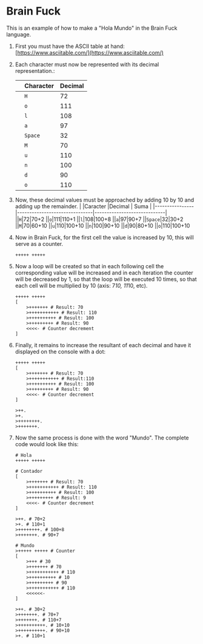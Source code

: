 # Brain Fuck

This is an example of how to make a "Hola Mundo" in the Brain Fuck language.

1. First you must have the ASCII table at hand: [https://www.asciitable.com/](https://www.asciitable.com/)

2. Each character must now be represented with its decimal representation.:

	|                |Character                          |Decimal                         |
	|----------------|-------------------------------|-----------------------------|
	||`H`|72|
	||`o`|111|
	||`l`|108|
	||`a`|97|
	||`Space`|32|
	||`M`|70|
	||`u`|110|
	||`n`|100|
	||`d`|90|
	||`o`|110|

3. Now, these decimal values must be approached by adding 10 by 10 and adding up the remainder.
	|                |Caracter                          |Decimal                         | Suma                         | 
	|----------------|-------------------------------|-----------------------------|
	||`H`|72|70+2
	||`o`|111|110+1
	||`l`|108|100+8
	||`a`|97|90+7
	||`Space`|32|30+2
	||`M`|70|60+10
	||`u`|110|100+10
	||`n`|100|90+10
	||`d`|90|80+10
	||`o`|110|100+10

4. Now in Brain Fuck, for the first cell the value is increased by 10, this will serve as a counter.
	```brainfuck
	+++++ +++++
	```

5. Now a loop will be created so that in each following cell the corresponding value will be increased and in each iteration the counter will be decreased by 1, so that the loop will be executed 10 times, so that each cell will be multiplied by 10 (axis: 7*10, 11*10, etc).
	```brainfuck
	+++++ +++++ 
	[ 
		>+++++++ # Result: 70
		>+++++++++++ # Result: 110 
		>++++++++++ # Result: 100 
		>+++++++++ # Result: 90 
		<<<<- # Counter decrement
	]
	```

6. Finally, it remains to increase the resultant of each decimal and have it displayed on the console with a dot:
	```brainfuck
	+++++ +++++
	[
		>+++++++ # Result: 70
		>+++++++++++ # Result:110 
		>++++++++++ # Result: 100 
		>+++++++++ # Result: 90
		<<<<- # Counter decrement
	]

	>++.
	>+.
	>++++++++.
	>+++++++.
	```

7. Now the same process is done with the word "Mundo".
   The complete code would look like this:
	```brainfuck
	# Hola
	+++++ +++++
	
	# Contador
	[
		>+++++++ # Result: 70
		>+++++++++++ # Result: 110
		>++++++++++ # Result: 100 
		>+++++++++ # Result: 9
		<<<<- # Counter decrement
	]
	
	>++. # 70+2
	>+. # 110+1
	>++++++++. # 100+8
	>+++++++. # 90+7
	
	# Mundo
	>+++++ +++++ # Counter
	[
		>+++ # 30
		>+++++++ # 70
		>+++++++++++ # 110
		>++++++++++ # 10
		>+++++++++ # 90
		>+++++++++++ # 110
		<<<<<<-
	]
	
	>++. # 30+2
	>+++++++. # 70+7
	>+++++++. # 110+7
	>++++++++++. # 10+10
	>++++++++++. # 90+10
	>+. # 110+1
	```
